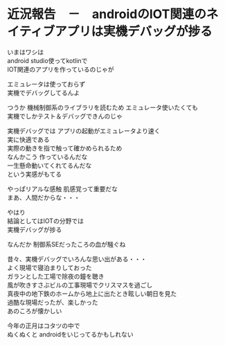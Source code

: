 # 近況報告　－　androidのIOT関連のネイティブアプリは実機デバッグが捗る  

いまはワシは  
android studio使ってkotlinで  
IOT関連のアプリを作っているのじゃが

エミュレータは使っておらず  
実機でデバッグしてるんよ  

つうか
機械制御系のライブラリを読むため
エミュレータ使いたくても  
実機でしかテスト＆デバッグできんのじゃ  

実機デバッグでは
アプリの起動がエミュレータより速く    
実に快適である  
実際の動きを指で触って確かめられるため  
なんかこう
作っているんだな  
一生懸命動いてくれてるんだな  
という実感がもてる  

やっぱリアルな感触
肌感覚って重要だな  
まあ、人間だからな・・・  

やはり  
結論としてはIOTの分野では  
実機デバッグが捗る  

なんだか
制御系SEだったころの血が騒ぐね    

昔々、実機デバッグでいろんな思い出がある・・・    
よく現場で寝泊まりしておった  
ガランとした工場で除夜の鐘を聴き  
風が吹きすさぶビルの工事現場でクリスマスを過ごし  
真夜中の地下鉄のホームから地上に出たとき眩しい朝日を見た  
過酷な現場だったが、楽しかった  
あのころが懐かしい   

今年の正月はコタツの中で  
ぬくぬくと
androidをいじってるかもしれない  
